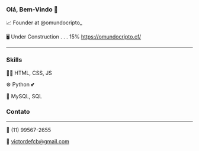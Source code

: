 
### Olá, Bem-Vindo 👋

📈 Founder at @omundocripto_

🖥️ Under Construction . . . 15%  https://omundocripto.cf/
__________________________________________

### Skills
👨‍💻 HTML, CSS, JS                      

⚙️ Python 💕

💽 MySQL, SQL

### Contato
__________________________________________
📲 (11) 99567-2655

📩 victordefcb@gmail.com






